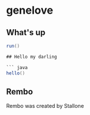 # genelove

## What's up

``` java
run()

## Hello my darling

``` java
hello()
```

## Rembo

Rembo was created by Stallone